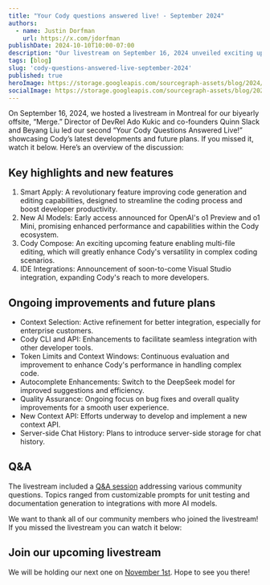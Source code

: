 ```yaml
---
title: "Your Cody questions answered live! - September 2024"
authors:
  - name: Justin Dorfman
    url: https://x.com/jdorfman
publishDate: 2024-10-10T10:00-07:00
description: "Our livestream on September 16, 2024 unveiled exciting updates and future plans for Cody, including new features like Smart Apply and upcoming multi-file editing capabilities."
tags: [blog]
slug: 'cody-questions-answered-live-september-2024'
published: true
heroImage: https://storage.googleapis.com/sourcegraph-assets/blog/2024/cody-questions-answered-live-september-2024.jpg
socialImage: https://storage.googleapis.com/sourcegraph-assets/blog/2024/cody-questions-answered-live-september-2024.jpg
---
```


On September 16, 2024, we hosted a livestream in Montreal for our biyearly offsite, “Merge.” Director of DevRel Ado Kukic and co-founders Quinn Slack and Beyang Liu led our second “Your Cody Questions Answered Live!” showcasing Cody’s latest developments and future plans. If you missed it, watch it below. Here’s an overview of the discussion:

## Key highlights and new features

1. Smart Apply: A revolutionary feature improving code generation and editing capabilities, designed to streamline the coding process and boost developer productivity.
2. New AI Models: Early access announced for OpenAI's o1 Preview and o1 Mini, promising enhanced performance and capabilities within the Cody ecosystem.
3. Cody Compose: An exciting upcoming feature enabling multi-file editing, which will greatly enhance Cody's versatility in complex coding scenarios.
4. IDE Integrations: Announcement of soon-to-come Visual Studio integration, expanding Cody's reach to more developers.

<p align="center">
  <Badge text="Register for November's livestream!" color="blue" link="https://streamyard.com/watch/PP9kGxQSZEKX" size="large" circle={true} />
</p>

## Ongoing improvements and future plans

* Context Selection: Active refinement for better integration, especially for enterprise customers.
* Cody CLI and API: Enhancements to facilitate seamless integration with other developer tools.
* Token Limits and Context Windows: Continuous evaluation and improvement to enhance Cody's performance in handling complex code.
* Autocomplete Enhancements: Switch to the DeepSeek model for improved suggestions and efficiency.
* Quality Assurance: Ongoing focus on bug fixes and overall quality improvements for a smooth user experience.
* New Context API: Efforts underway to develop and implement a new context API.
* Server-side Chat History: Plans to introduce server-side storage for chat history.

## Q&A

The livestream included a [Q&A session](https://youtu.be/7f86LFpYefc?feature=shared&t=1880) addressing various community questions. Topics ranged from customizable prompts for unit testing and documentation generation to integrations with more AI models.

We want to thank all of our community members who joined the livestream! If you missed the livestream you can watch it below:

<YouTube
  title="Your Cody Questions Answered Live! - September 2024"
  id="7f86LFpYefc"
  showTitle={true}
/>

## Join our upcoming livestream

We will be holding our next one on [November 1st](https://streamyard.com/watch/PP9kGxQSZEKX). Hope to see you there!

<p align="center">
  <Badge text="Register for November's livestream!" color="blue" link="https://streamyard.com/watch/PP9kGxQSZEKX" size="large" circle={true} />
</p>
